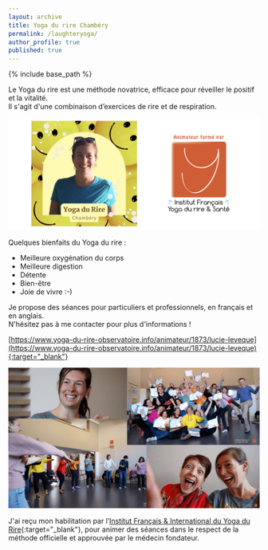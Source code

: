 ```yaml
---
layout: archive
title: Yoga du rire Chambéry
permalink: /laughteryoga/
author_profile: true
published: true
---
```

{% include base_path %}

Le Yoga du rire est une méthode novatrice, efficace pour réveiller le positif et la vitalité. <br/>
Il s'agit d'une combinaison d’exercices de rire et de respiration.

<p style="text-align:center;"><img src="/images/Yogadurire1.png" alt="Yoga du rire"></p>

Quelques bienfaits du Yoga du rire :
* Meilleure oxygénation du corps
* Meilleure digestion
* Détente
* Bien-être
* Joie de vivre :-)

Je propose des séances pour particuliers et professionnels, en français et en anglais. <br/>
N'hésitez pas à me contacter pour plus d'informations !

[https://www.yoga-du-rire-observatoire.info/animateur/1873/lucie-leveque](https://www.yoga-du-rire-observatoire.info/animateur/1873/lucie-leveque){:target="_blank"}

<p style="text-align:center;"><img src="/images/Yogadurire2.png" alt="Yoga du rire 2"></p>

J'ai reçu mon habilitation par l’[Institut Français & International du Yoga du Rire](https://www.formation-yogadurire.fr/){:target="_blank"}, pour animer des séances dans le respect de la méthode officielle et approuvée par le médecin fondateur.
